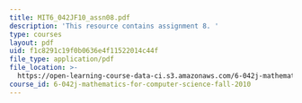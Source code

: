 ```yaml
---
title: MIT6_042JF10_assn08.pdf
description: 'This resource contains assignment 8. '
type: courses
layout: pdf
uid: f1c8291c19f0b0636e4f11522014c44f
file_type: application/pdf
file_location: >-
  https://open-learning-course-data-ci.s3.amazonaws.com/6-042j-mathematics-for-computer-science-fall-2010/f1c8291c19f0b0636e4f11522014c44f_MIT6_042JF10_assn08.pdf
course_id: 6-042j-mathematics-for-computer-science-fall-2010
---
```

